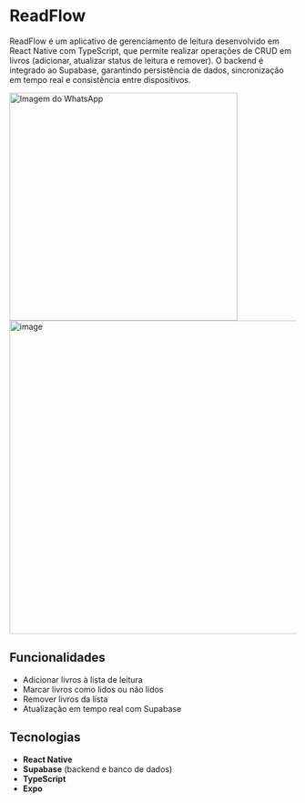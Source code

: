 # ReadFlow

ReadFlow é um aplicativo de gerenciamento de leitura desenvolvido em React Native com TypeScript, que permite realizar operações de CRUD em livros (adicionar, atualizar status de leitura e remover). O backend é integrado ao Supabase, garantindo persistência de dados, sincronização em tempo real e consistência entre dispositivos.

<img src="https://github.com/user-attachments/assets/cd232852-ffc2-4c33-bf68-8aec735a0f21" alt="Imagem do WhatsApp" width="400"/>
<img width="829" height="550" alt="image" src="https://github.com/user-attachments/assets/2fe87f70-e490-44f5-9b7f-68ae60ba35ea" />

## Funcionalidades

- Adicionar livros à lista de leitura  
- Marcar livros como lidos ou não lidos  
- Remover livros da lista  
- Atualização em tempo real com Supabase  

## Tecnologias

- **React Native**  
- **Supabase** (backend e banco de dados)  
- **TypeScript**  
- **Expo**  

